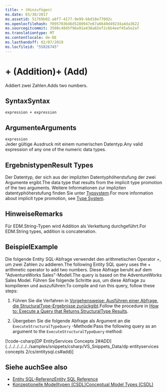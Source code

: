 ```yaml
---
title: + (Hinzufügen)
ms.date: 03/30/2017
ms.assetid: 51769b02-a8f7-4177-9e99-bbd10e77092c
ms.openlocfilehash: f095703646d5280947e67a6640d49234a4da3622
ms.sourcegitcommit: 3500c4845f96a91a438a02ef2c6b4eef45a5e2af
ms.translationtype: MT
ms.contentlocale: de-DE
ms.lasthandoff: 02/07/2019
ms.locfileid: "55826745"
---
```

# <a name="-add"></a><span data-ttu-id="dbe0f-102">+ (Addition)</span><span class="sxs-lookup"><span data-stu-id="dbe0f-102">+ (Add)</span></span>
<span data-ttu-id="dbe0f-103">Addiert zwei Zahlen.</span><span class="sxs-lookup"><span data-stu-id="dbe0f-103">Adds two numbers.</span></span>  
  
## <a name="syntax"></a><span data-ttu-id="dbe0f-104">Syntax</span><span class="sxs-lookup"><span data-stu-id="dbe0f-104">Syntax</span></span>  
  
```  
expression + expression  
```  
  
## <a name="arguments"></a><span data-ttu-id="dbe0f-105">Argumente</span><span class="sxs-lookup"><span data-stu-id="dbe0f-105">Arguments</span></span>  
 `expression`  
 <span data-ttu-id="dbe0f-106">Jeder gültige Ausdruck mit einem numerischen Datentyp.</span><span class="sxs-lookup"><span data-stu-id="dbe0f-106">Any valid expression of any one of the numeric data types.</span></span>  
  
## <a name="result-types"></a><span data-ttu-id="dbe0f-107">Ergebnistypen</span><span class="sxs-lookup"><span data-stu-id="dbe0f-107">Result Types</span></span>  
 <span data-ttu-id="dbe0f-108">Der Datentyp, der sich aus der impliziten Datentyphöherstufung der zwei Argumente ergibt.</span><span class="sxs-lookup"><span data-stu-id="dbe0f-108">The data type that results from the implicit type promotion of the two arguments.</span></span> <span data-ttu-id="dbe0f-109">Weitere Informationen zur impliziten datentyphöherstufung finden Sie unter [Typsystem](../../../../../../docs/framework/data/adonet/ef/language-reference/type-system-entity-sql.md).</span><span class="sxs-lookup"><span data-stu-id="dbe0f-109">For more information about implicit type promotion, see [Type System](../../../../../../docs/framework/data/adonet/ef/language-reference/type-system-entity-sql.md).</span></span>  
  
## <a name="remarks"></a><span data-ttu-id="dbe0f-110">Hinweise</span><span class="sxs-lookup"><span data-stu-id="dbe0f-110">Remarks</span></span>  
 <span data-ttu-id="dbe0f-111">Für EDM.String-Typen wird Addition als Verkettung durchgeführt.</span><span class="sxs-lookup"><span data-stu-id="dbe0f-111">For EDM.String types, addition is concatenation.</span></span>  
  
## <a name="example"></a><span data-ttu-id="dbe0f-112">Beispiel</span><span class="sxs-lookup"><span data-stu-id="dbe0f-112">Example</span></span>  
 <span data-ttu-id="dbe0f-113">Die folgende Entity SQL-Abfrage verwendet den arithmetischen Operator +, um zwei Zahlen zu addieren.</span><span class="sxs-lookup"><span data-stu-id="dbe0f-113">The following Entity SQL query uses the + arithmetic operator to add two numbers.</span></span> <span data-ttu-id="dbe0f-114">Diese Abfrage beruht auf dem "AdventureWorks Sales"-Modell.</span><span class="sxs-lookup"><span data-stu-id="dbe0f-114">The query is based on the AdventureWorks Sales Model.</span></span> <span data-ttu-id="dbe0f-115">Führen Sie folgende Schritte aus, um diese Abfrage zu kompilieren und auszuführen:</span><span class="sxs-lookup"><span data-stu-id="dbe0f-115">To compile and run this query, follow these steps:</span></span>  
  
1.  <span data-ttu-id="dbe0f-116">Führen Sie die Verfahren in [Vorgehensweise: Ausführen einer Abfrage, die StructuralType-Ergebnisse zurückgibt](../../../../../../docs/framework/data/adonet/ef/how-to-execute-a-query-that-returns-structuraltype-results.md).</span><span class="sxs-lookup"><span data-stu-id="dbe0f-116">Follow the procedure in [How to: Execute a Query that Returns StructuralType Results](../../../../../../docs/framework/data/adonet/ef/how-to-execute-a-query-that-returns-structuraltype-results.md).</span></span>  
  
2.  <span data-ttu-id="dbe0f-117">Übergeben Sie die folgende Abfrage als Argument an die `ExecuteStructuralTypeQuery` -Methode:</span><span class="sxs-lookup"><span data-stu-id="dbe0f-117">Pass the following query as an argument to the `ExecuteStructuralTypeQuery` method:</span></span>  
  
 [!code-csharp[DP EntityServices Concepts 2#ADD](../../../../../../samples/snippets/csharp/VS_Snippets_Data/dp entityservices concepts 2/cs/entitysql.cs#add)]  
  
## <a name="see-also"></a><span data-ttu-id="dbe0f-118">Siehe auch</span><span class="sxs-lookup"><span data-stu-id="dbe0f-118">See also</span></span>
- [<span data-ttu-id="dbe0f-119">Entity SQL-Referenz</span><span class="sxs-lookup"><span data-stu-id="dbe0f-119">Entity SQL Reference</span></span>](../../../../../../docs/framework/data/adonet/ef/language-reference/entity-sql-reference.md)
- [<span data-ttu-id="dbe0f-120">Konzeptionelle Modelltypen (CSDL)</span><span class="sxs-lookup"><span data-stu-id="dbe0f-120">Conceptual Model Types (CSDL)</span></span>](/ef/ef6/modeling/designer/advanced/edmx/csdl-spec#conceptual-model-types-csdl)
